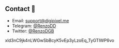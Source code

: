 ## Contact 📘

- Email: [support@digipixel.me](mailto:support@digipixel.me)
- Telegram: [@RenzoDD](https://t.me/RenzoDD)
- Twitter: [@RenzoDGB](https://twitter.com/RenzoDGB)

xld3nC9jk4nLWGwSbBcyK5vEp3yLzoEq_TyGTlWP6vo
